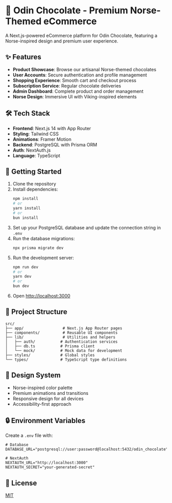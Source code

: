 # 🍫 Odin Chocolate - Premium Norse-Themed eCommerce

A Next.js-powered eCommerce platform for Odin Chocolate, featuring a Norse-inspired design and premium user experience.

## ✨ Features

- **Product Showcase**: Browse our artisanal Norse-themed chocolates
- **User Accounts**: Secure authentication and profile management
- **Shopping Experience**: Smooth cart and checkout process
- **Subscription Service**: Regular chocolate deliveries
- **Admin Dashboard**: Complete product and order management
- **Norse Design**: Immersive UI with Viking-inspired elements

## 🛠 Tech Stack

- **Frontend**: Next.js 14 with App Router
- **Styling**: Tailwind CSS
- **Animations**: Framer Motion
- **Backend**: PostgreSQL with Prisma ORM
- **Auth**: NextAuth.js
- **Language**: TypeScript

## 🚀 Getting Started

1. Clone the repository
2. Install dependencies:
   ```bash
   npm install
   # or
   yarn install
   # or
   bun install
   ```
3. Set up your PostgreSQL database and update the connection string in `.env`
4. Run the database migrations:
   ```bash
   npx prisma migrate dev
   ```
5. Run the development server:
   ```bash
   npm run dev
   # or
   yarn dev
   # or
   bun dev
   ```
6. Open [http://localhost:3000](http://localhost:3000)

## 📁 Project Structure

```
src/
├── app/                 # Next.js App Router pages
├── components/          # Reusable UI components
├── lib/                 # Utilities and helpers
│   ├── auth/           # Authentication services
│   ├── db.ts           # Prisma client
│   └── mock/           # Mock data for development
├── styles/             # Global styles
└── types/              # TypeScript type definitions
```

## 🎨 Design System

- Norse-inspired color palette
- Premium animations and transitions
- Responsive design for all devices
- Accessibility-first approach

## 🔒 Environment Variables

Create a `.env` file with:

```
# Database
DATABASE_URL="postgresql://user:password@localhost:5432/odin_chocolate"

# NextAuth
NEXTAUTH_URL="http://localhost:3000"
NEXTAUTH_SECRET="your-generated-secret"
```

## 📝 License

[MIT](LICENSE)
